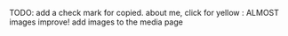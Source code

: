 TODO: 
  add a check mark for copied. 
  about me, click for yellow : ALMOST
  images improve!
  add images to the media page

